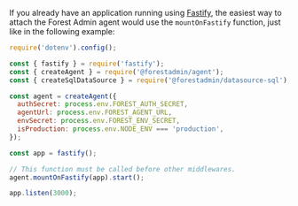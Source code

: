 If you already have an application running using [Fastify](https://www.fastify.io/), the easiest way to attach the Forest Admin agent would use the `mountOnFastify` function, just like in the following example:

```javascript
require('dotenv').config();

const { fastify } = require('fastify');
const { createAgent } = require('@forestadmin/agent');
const { createSqlDataSource } = require('@forestadmin/datasource-sql');

const agent = createAgent({
  authSecret: process.env.FOREST_AUTH_SECRET,
  agentUrl: process.env.FOREST_AGENT_URL,
  envSecret: process.env.FOREST_ENV_SECRET,
  isProduction: process.env.NODE_ENV === 'production',
});

const app = fastify();

// This function must be called before other middlewares.
agent.mountOnFastify(app).start();

app.listen(3000);
```

